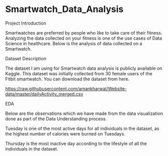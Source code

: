 # Smartwatch_Data_Analysis

Project Introduction

Smartwatches are preferred by people who like to take care of their fitness. Analyzing the data collected on your fitness is one of the use cases of Data Science in healthcare.
Below is the analysis of data collected on a Smartwatch.

Dataset Description

The dataset I am using for Smartwatch data analysis is publicly available on Kaggle. This dataset was initially collected from 30 female users of the Fitbit smartwatch. You can download the dataset from here.

https://raw.githubusercontent.com/amankharwal/Website-data/master/dailyActivity_merged.csv

EDA

Below are the observations which we have made from the data visualization done as part of the Data Understanding process.

Tuesday is one of the most active days for all individuals in the dataset, as the highest number of calories were burned on Tuesdays.

Thursday is the most inactive day according to the lifestyle of all the individuals in the dataset.
